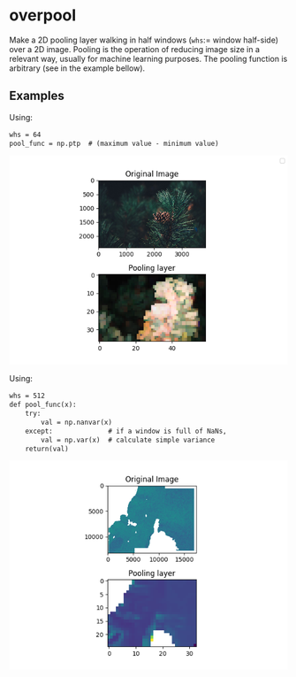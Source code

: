 # overpool

Make a 2D pooling layer walking in half windows (`whs`:= window half-side) over a 2D image. Pooling is the operation of reducing image size in a relevant way, usually for machine learning purposes. The pooling function is arbitrary (see in the example bellow).


## Examples

Using:
```
whs = 64
pool_func = np.ptp  # (maximum value - minimum value)
```

![Image test](example/img_pool.png)


Using:
```
whs = 512
def pool_func(x):
    try:
        val = np.nanvar(x)
    except:              # if a window is full of NaNs,
        val = np.var(x)  # calculate simple variance
    return(val)
```

![Image test](example/netcdf_pool.png)
